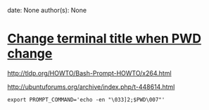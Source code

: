 
date: None
author(s): None

# [Change terminal title when PWD change](http://tldp.org/HOWTO/Bash-Prompt-HOWTO/x264.html)


<http://tldp.org/HOWTO/Bash-Prompt-HOWTO/x264.html>

<http://ubuntuforums.org/archive/index.php/t-448614.html>

```
export PROMPT_COMMAND='echo -en "\033]2;$PWD\007"'
```
